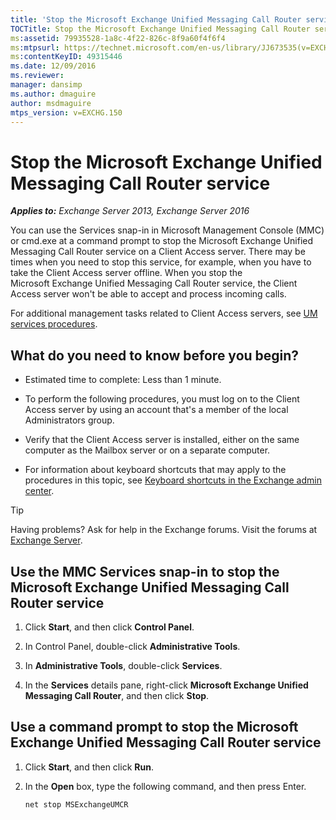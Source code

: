 ```yaml
---
title: 'Stop the Microsoft Exchange Unified Messaging Call Router service': Exchange 2013 Help'
TOCTitle: Stop the Microsoft Exchange Unified Messaging Call Router service
ms:assetid: 79935528-1a8c-4f22-826c-8f9a60f4f6f4
ms:mtpsurl: https://technet.microsoft.com/en-us/library/JJ673535(v=EXCHG.150)
ms:contentKeyID: 49315446
ms.date: 12/09/2016
ms.reviewer: 
manager: dansimp
ms.author: dmaguire
author: msdmaguire
mtps_version: v=EXCHG.150
---
```


# Stop the Microsoft Exchange Unified Messaging Call Router service

_**Applies to:** Exchange Server 2013, Exchange Server 2016_

You can use the Services snap-in in Microsoft Management Console (MMC) or cmd.exe at a command prompt to stop the Microsoft Exchange Unified Messaging Call Router service on a Client Access server. There may be times when you need to stop this service, for example, when you have to take the Client Access server offline. When you stop the Microsoft Exchange Unified Messaging Call Router service, the Client Access server won't be able to accept and process incoming calls.

For additional management tasks related to Client Access servers, see [UM services procedures](um-services-procedures-exchange-2013-help.md).

## What do you need to know before you begin?

  - Estimated time to complete: Less than 1 minute.

  - To perform the following procedures, you must log on to the Client Access server by using an account that's a member of the local Administrators group.

  - Verify that the Client Access server is installed, either on the same computer as the Mailbox server or on a separate computer.

  - For information about keyboard shortcuts that may apply to the procedures in this topic, see [Keyboard shortcuts in the Exchange admin center](keyboard-shortcuts-in-the-exchange-admin-center-2013-help.md).

> [!TIP]
> Having problems? Ask for help in the Exchange forums. Visit the forums at [Exchange Server](https://go.microsoft.com/fwlink/p/?linkid=60612).

## Use the MMC Services snap-in to stop the Microsoft Exchange Unified Messaging Call Router service

1. Click **Start**, and then click **Control Panel**.

2. In Control Panel, double-click **Administrative Tools**.

3. In **Administrative Tools**, double-click **Services**.

4. In the **Services** details pane, right-click **Microsoft Exchange Unified Messaging Call Router**, and then click **Stop**.

## Use a command prompt to stop the Microsoft Exchange Unified Messaging Call Router service

1. Click **Start**, and then click **Run**.

2. In the **Open** box, type the following command, and then press Enter.

    ```powershell
    net stop MSExchangeUMCR
    ```
